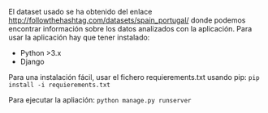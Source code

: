 El dataset usado se ha obtenido del enlace http://followthehashtag.com/datasets/spain_portugal/ donde podemos encontrar información sobre los datos analizados con la aplicación.
Para usar la aplicación hay que tener instalado:
* Python >3.x
* Django


Para una instalación fácil, usar el fichero requierements.txt usando pip:
`pip install -i requierements.txt`

Para ejecutar la apliación: `python manage.py runserver`